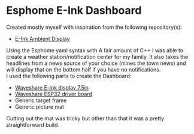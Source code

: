 
# Esphome E-Ink Dashboard
Created mostly myself with inspiration from the following repository(s):
- [E-Ink Ambient Display](https://github.com/owenb321/eink_ambient_display)
  
Using the Esphome yaml syntax with A fair amount of C++ I was able to create a weather station/notification center for my family.  It also takes the headlines from a news source of your choice (mines the town news) and will display that on the bottom half if you have no notifications.  
I used the following parts to create the Dashboard:
- [Waveshare E-ink display 7.5in](https://www.waveshare.com/product/displays/e-paper/epaper-1/7.5inch-e-paper.htm)
- [Waveshare ESP32 driver board](https://www.waveshare.com/product/displays/e-paper/driver-boards/e-paper-esp32-driver-board.htm)
- Generic target frame
- Generic picture mat
  
Cutting out the mat was tricky but other than that it was a pretty straightforward build.